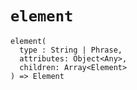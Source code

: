 # `element`

```
element(
  type : String | Phrase,
  attributes: Object<Any>,
  children: Array<Element>
) => Element
```